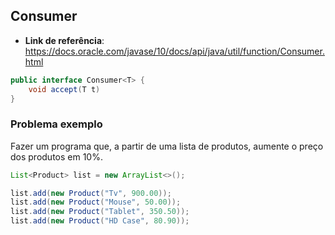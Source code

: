 ## Consumer

- **Link de referência**: https://docs.oracle.com/javase/10/docs/api/java/util/function/Consumer.html


```Java
public interface Consumer<T> {
    void accept(T t)
}
```
### Problema exemplo

Fazer um programa que, a partir de uma lista de produtos, aumente o
preço dos produtos em 10%.

```Java
List<Product> list = new ArrayList<>();

list.add(new Product("Tv", 900.00));
list.add(new Product("Mouse", 50.00));
list.add(new Product("Tablet", 350.50));
list.add(new Product("HD Case", 80.90));
```